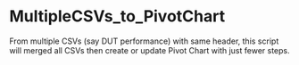 # MultipleCSVs_to_PivotChart
From multiple CSVs (say DUT performance) with same header, this script will merged all CSVs then create or update Pivot Chart with just fewer steps.
